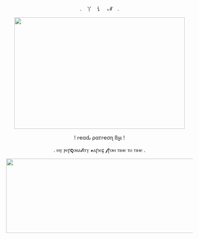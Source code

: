 <p align="center"> . 丫 讠 𝓝 .



<p align="center">
  <img width="460" height="300" src="https://i.pinimg.com/originals/a3/a2/47/a3a2471e414d7a5a402e56b4218c5702.gif">
</p>
<p align="center"> ! ɾҽαԃ ρα𝜏ɾҽσɳ ßყι !
<p align="center">  . ⲙⲩ ⲣⲉꞅ𝛓ⲟⲛⲁ𝓵ⲓⲧⲩ 𝓿ⲁꞅⲓⲉ𝛓 𝓯ꞅⲟⲙ ⲧⲓⲙⲉ ⲧⲟ ⲧⲓⲙⲉ . 
<p align="center">
<img width="2000" height="200" src=(https://i.pinimg.com/originals/a3/a2/47/a3a2471e414d7a5a402e56b4218c5702.gif)"></p>
